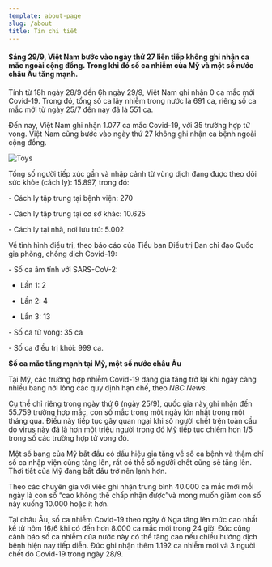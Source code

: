 ```yaml
---
template: about-page
slug: /about
title: Tin chi tiết
---
```

#### Sáng 29/9, Việt Nam bước vào ngày thứ 27 liên tiếp không ghi nhận ca mắc ngoài cộng đồng. Trong khi đó số ca nhiễm của Mỹ và một số nước châu Âu tăng mạnh.

Tính từ 18h ngày 28/9 đến 6h ngày 29/9, Việt Nam ghi nhận 0 ca mắc mới Covid-19. Trong đó, tổng số ca lây nhiễm trong nước là 691 ca, riêng số ca mắc mới từ ngày 25/7 đến nay đã là 551 ca.

Đến nay, Việt Nam ghi nhận 1.077 ca mắc Covid-19, với 35 trường hợp tử vong. Việt Nam cũng bước vào ngày thứ 27 không ghi nhận ca bệnh ngoài cộng đồng.

![Toys](/assets/12018334810157884450533789168859473648340631-o-1601334214613.jpg "Toys")

Tổng số người tiếp xúc gần và nhập cảnh từ vùng dịch đang được theo dõi sức khỏe (cách ly): 15.897, trong đó:

\- Cách ly tập trung tại bệnh viện: 270

\- Cách ly tập trung tại cơ sở khác: 10.625

\- Cách ly tại nhà, nơi lưu trú: 5.002

Về tình hình điều trị, theo báo cáo của Tiểu ban Điều trị Ban chỉ đạo Quốc gia phòng, chống dịch Covid-19:

\- Số ca âm tính với SARS-CoV-2:

+ Lần 1: 2

+ Lần 2: 4

+ Lần 3: 13

\- Số ca tử vong: 35 ca

\- Số ca điều trị khỏi: 999 ca.

**Số ca mắc tăng mạnh tại Mỹ, một số nước châu Âu**

Tại Mỹ, các trường hợp nhiễm Covid-19 đang gia tăng trở lại khi ngày càng nhiều bang nới lỏng các quy định hạn chế, theo *NBC News*.

Cụ thể chỉ riêng trong ngày thứ 6 (ngày 25/9), quốc gia này ghi nhận đến 55.759 trường hợp mắc, con số mắc trong một ngày lớn nhất trong một tháng qua. Điều này tiếp tục gây quan ngại khi số người chết trên toàn cầu do virus này đã là hơn một triệu người trong đó Mỹ tiếp tục chiếm hơn 1/5 trong số các trường hợp tử vong đó.

Một số bang của Mỹ bắt đầu có dấu hiệu gia tăng về số ca bệnh và thậm chí số ca nhập viện cũng tăng lên, rất có thể số người chết cũng sẽ tăng lên. Thời tiết của Mỹ đang bắt đầu trở nên lạnh hơn.

Theo các chuyên gia với việc ghi nhận trung bình 40.000 ca mắc mới mỗi ngày là con số “cao không thể chấp nhận được”và mong muốn giảm con số này xuống 10.000 hoặc ít hơn.

Tại châu Âu, số ca nhiễm Covid-19 theo ngày ở Nga tăng lên mức cao nhất kể từ hôm 16/6 khi có đến hơn 8.000 ca mắc mới trong 24 giờ. Đức cũng cảnh báo số ca nhiễm của nước này có thể tăng cao nếu chiều hướng dịch bệnh hiện nay tiếp diễn. Ðức ghi nhận thêm 1.192 ca nhiễm mới và 3 người chết do Covid-19 trong ngày 28/9.